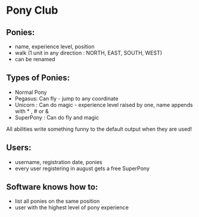 
# Pony Club

## Ponies:
* name, experience level, position
* walk (1 unit in any direction : NORTH, EAST, SOUTH, WEST)
* can be renamed


## Types of Ponies:
* Normal Pony
* Pegasus: Can fly - jump to any coordinate
* Unicorn : Can do magic - experience level raised by one, name appends with * , # or &
* SuperPony : Can do fly and magic

All abilities write something funny to the default output when they are used!

## Users:
* username, registration date, ponies
* every user registering in august gets a free SuperPony

## Software knows how to:
* list all ponies on the same position
* user with the highest level of pony experience
